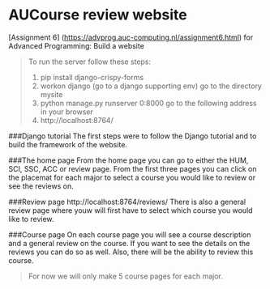 # AUCourse review website

[Assignment 6] (https://advprog.auc-computing.nl/assignment6.html) for Advanced Programming: Build a website

> To run the server follow these steps:
> 1. pip install django-crispy-forms
> 2. workon django (go to a django supporting env)
> go to the directory mysite
> 3. python manage.py runserver 0:8000
> go to the following address in your browser
> 4. http://localhost:8764/


###Django tutorial
The first steps were to follow the Django tutorial and to build the framework of the website.

###The home page
From the home page you can go to either the HUM, SCI, SSC, ACC or review page. From the first three pages you can click on the placemat for each major to select a course you would like to review or see the reviews on.

###Review page http://localhost:8764/reviews/
There is also a general review page where youw will first have to select which course you would like to review.

###Course page 
On each course page you will see a course description and a general review on the course. If you want to see the details on the reviews you can do so as well.  Also, there will be the ability to review this course.

> For now we will only make 5 course pages for each major.
